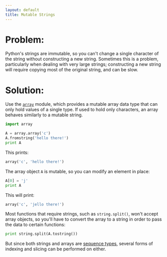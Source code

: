 ```yaml
---
layout: default
title: Mutable Strings
---
```


# Problem:
 
Python's strings are immutable, so you can't change a single character of the string without constructing a new string. Sometimes this is a problem, particularly when dealing with very large strings; constructing a new string will require copying most of the original string, and can be slow. 
 
# Solution:
 
Use the [`array`][array] module, which provides a mutable array data type that can only hold values of a single type. If used to hold only characters, an array behaves similarly to a mutable string.
 
```python
import array

A = array.array('c')
A.fromstring('hello there!')
print A
```
 
This prints: 
 
```python
array('c', 'hello there!')
```
 
The array object `A` is mutable, so you can modify an element in place: 
 
```python
A[0] = 'j'
print A
```
 
This will print: 
 
```python
array('c', 'jello there!')
```
 
Most functions that require strings, such as `string.split()`, won't accept array objects, so you'll have to convert the array to a string in order to pass the data to certain functions: 
 
```python
print string.split(A.tostring())
```

But since both strings and arrays are [sequence types][seq], several forms of indexing and slicing can be performed on either.

[array]: http://docs.python.org/2.7/library/array.html
[seq]: http://docs.python.org/2/library/stdtypes.html#sequence-types-str-unicode-list-tuple-bytearray-buffer-xrange